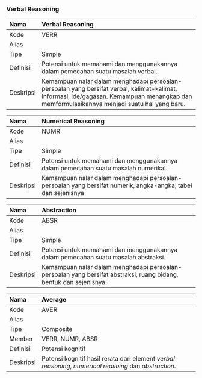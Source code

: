 ### Verbal Reasoning
Nama | Verbal Reasoning
:----|:----
Kode | VERR
Alias |
Tipe | Simple
Definisi | Potensi untuk memahami dan menggunakannya dalam pemecahan suatu masalah verbal.
Deskripsi | Kemampuan nalar dalam menghadapi persoalan-persoalan yang bersifat verbal, kalimat-kalimat, informasi, ide/gagasan. Kemampuan menangkap dan memformulasikannya menjadi suatu hal yang baru.


Nama  | Numerical Reasoning
:-----|:----
Kode  | NUMR
Alias | 
Tipe | Simple
Definisi | Potensi untuk memahami dan menggunakannya dalam pemecahan suatu masalah numerikal.
Deskripsi | Kemampuan nalar dalam menghadapi persoalan-persoalan yang bersifat numerik, angka-angka, tabel dan sejenisnya


Nama  | Abstraction
:-----|:----
Kode  | ABSR
Alias | 
Tipe | Simple
Definisi | Potensi untuk memahami dan menggunakannya dalam pemecahan suatu masalah abstraksi.
Deskripsi | Kemampuan nalar dalam menghadapi persoalan-persoalan yang bersifat abstraksi, ruang bidang, bentuk dan sejenisnya.


Nama  | Average
:-----|:----
Kode  | AVER
Alias | 
Tipe | Composite
Member | VERR, NUMR, ABSR
Definisi | Potensi kognitif
Deskripsi | Potensi kognitif hasil rerata dari element *verbal reasoning*, *numerical reasoing* dan *abstraction*. 
